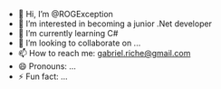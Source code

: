 - 👋 Hi, I’m @ROGException
- 👀 I’m interested in becoming a junior .Net developer
- 🌱 I’m currently learning C#
- 💞️ I’m looking to collaborate on ...
- 📫 How to reach me: gabriel.riche@gmail.com
- 😄 Pronouns: ...
- ⚡ Fun fact: ...

<!---
ROGException/ROGException is a ✨ special ✨ repository because its `README.md` (this file) appears on your GitHub profile.
You can click the Preview link to take a look at your changes.
--->
